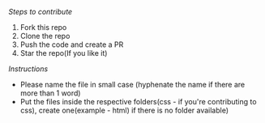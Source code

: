 *Steps to contribute*

1) Fork this repo
2) Clone the repo
3) Push the code and create a PR
4) Star the repo(If you like it)

*Instructions*

* Please name the file in small case (hyphenate the name if there are more than 1 word)
* Put the files inside the respective folders(css - if you're contributing to css), create one(example - html) if there is no folder available)
